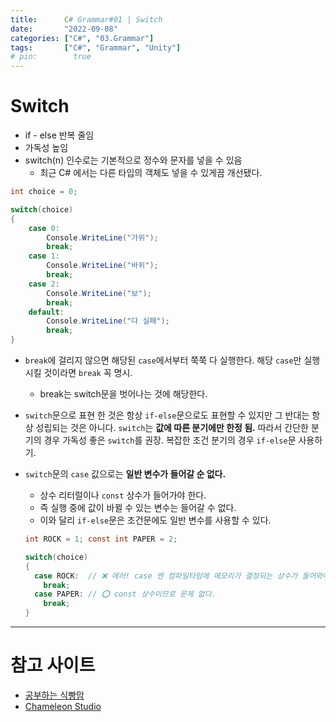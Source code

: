 ```yaml
---
title:      C# Grammar#01 | Switch
date:       "2022-09-08"
categories: ["C#", "03.Grammar"]
tags:       ["C#", "Grammar", "Unity"]
# pin:        true
---
```


# Switch
- if - else 반복 줄임
- 가독성 높임
- switch(n) 인수로는 기본적으로 정수와 문자를 넣을 수 있음
  - 최근 C# 에서는 다른 타입의 객체도 넣을 수 있게끔 개선됐다.

```c#
int choice = 0;

switch(choice)
{
    case 0:
        Console.WriteLine("가위");
        break;
    case 1:
        Console.WriteLine("바위");
        break;
    case 2:
        Console.WriteLine("보");
        break;
    default:
        Console.WriteLine("다 실패");
        break;
}
```

- ```break```에 걸리지 않으면 해당된 ```case```에서부터 쭉쭉 다 실행한다. 해당 ```case```만 실행 시킬 것이라면 ```break``` 꼭 명시.
  - break는 switch문을 벗어나는 것에 해당한다.
- ```switch```문으로 표현 한 것은 항상 ```if-else```문으로도 표현할 수 있지만 그 반대는 항상 성립되는 것은 아니다. ```switch```는 **값에 따른 분기에만 한정 됨.** 따라서 간단한 분기의 경우 가독성 좋은 ```switch```를 권장. 복잡한 조건 분기의 경우 ```if-else```문 사용하기.
- ```switch```문의 ```case``` 값으로는 **일반 변수가 들어갈 순 없다.**
  - 상수 리터럴이나 ```const``` 상수가 들어가야 한다.
  - 즉 실행 중에 값이 바뀔 수 있는 변수는 들어갈 수 없다.
  - 이와 달리 ```if-else```문은 조건문에도 일반 변수를 사용할 수 있다.
  
  ```c#
  int ROCK = 1; const int PAPER = 2;

  switch(choice)
  {
    case ROCK:  // ❌ 에러! case 엔 컴파일타임에 메모리가 결정되는 상수가 들어와야 한다.
      break;
    case PAPER: // ⭕ const 상수이므로 문제 없다.
      break;
  }
  ```

---

# 참고 사이트
- [공부하는 식빵맘](https://ansohxxn.github.io/c%20sharp/ch2-1/)
- [Chameleon Studio](https://chameleonstudio.tistory.com/42)